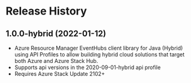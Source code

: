 # Release History

## 1.0.0-hybrid (2022-01-12)

- Azure Resource Manager EventHubs client library for Java (Hybrid) using API Profiles to allow building hybrid cloud solutions
that target both Azure and Azure Stack Hub.
- Supports api versions in the 2020-09-01-hybrid api profile
- Requires Azure Stack Update 2102+
